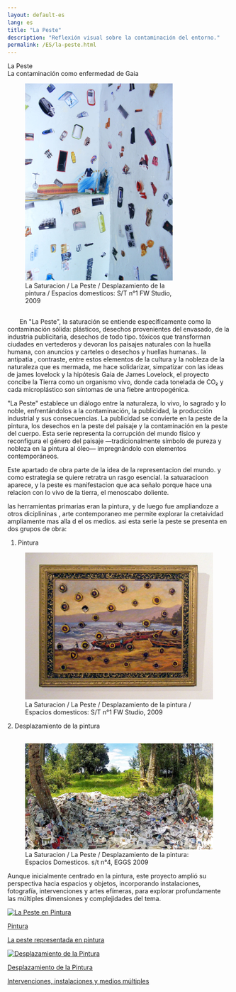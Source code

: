 ```yaml
---
layout: default-es
lang: es
title: "La Peste"
description: "Reflexión visual sobre la contaminación del entorno."
permalink: /ES/la-peste.html
---
```

<div class="titulo">La Peste</div>

<div class="subtitulo">La contaminación como enfermedad de Gaia</div>

<figure class="imagen-con-caption" style="width: 66%;">
  <img src="/assets/img/la-peste-ruido-fweason-024.jpg" alt="La Peste - imagen de contaminación">
  <figcaption>La Saturacion / La Peste / Desplazamiento de la pintura / Espacios domesticos: S/T n°1 FW Studio, 2009</figcaption>
</figure>

<p class="parrafo" style="margin-top: 6%;">
  &nbsp;&nbsp;&nbsp;&nbsp;&nbsp;&nbsp;
  En "La Peste", la saturación se entiende específicamente como la contaminación sólida: plásticos, desechos provenientes del envasado, de la industria publicitaria, desechos de todo tipo. tóxicos que transforman ciudades en vertederos y devoran los paisajes naturales con la huella humana, con anuncios y carteles o desechos y huellas humanas.. la antipatia , contraste, entre estos elementos de la cultura y la nobleza de la naturaleza que es mermada, me hace solidarizar, simpatizar con las ideas de james lovelock y la hipótesis Gaia de James Lovelock, el proyecto concibe la Tierra como un organismo vivo, donde cada tonelada de CO₂ y cada microplástico son síntomas de una fiebre antropogénica.
</p>

<p class="parrafo">
  "La Peste" establece un diálogo entre la naturaleza, lo vivo, lo sagrado y lo noble, enfrentándolos a la contaminación, la publicidad, la producción industrial y sus consecuencias. La publicidad se convierte en la peste de la pintura, los desechos en la peste del paisaje y la contaminación en la peste del cuerpo. Esta serie representa la corrupción del mundo físico y reconfigura el género del paisaje —tradicionalmente símbolo de pureza y nobleza en la pintura al óleo— impregnándolo con elementos contemporáneos.
</p>

<p class="parrafo">
  Este apartado de obra parte de la idea de la representacion del mundo. y como estrategia se quiere retratra un rasgo esencial. la satuaracioon aparece, y la peste es manifestacion que aca señalo porque hace una relacion con lo vivo de la tierra, el menoscabo doliente. 

las herramientas primarias eran la pintura, y de luego fue ampliandoze a otros diciplininas , arte contemporaneo me permite explorar la cretaividad ampliamente mas alla d el os medios. 
asi esta serie la peste se presenta en dos grupos de obra:
  <br>
  1. Pintura<br>
  <figure class="imagen-con-caption">
  <img src="/assets/img/la-peste---pintura01.jpg" alt="La Peste - imagen de contaminación" loading="lazy">
  <figcaption>La Saturacion / La Peste / Desplazamiento de la pintura / Espacios domesticos: S/T n°1 FW Studio, 2009</figcaption>
</figure>
  2. Desplazamiento de la pintura<br><br>
<figure class="imagen-con-caption">
  <img src="/assets/img/la-peste-desp-espacio-rural-ruralias01.jpg" alt="La Saturación - Manifestación del Exceso" loading="lazy">
  <figcaption>La Saturacion / La Peste / Desplazamiento de la pintura: Espacios Domesticos. s/t n°4, EGGS 2009</figcaption>
</figure>
  Aunque inicialmente centrado en la pintura, este proyecto amplió su perspectiva hacia espacios y objetos, incorporando instalaciones, fotografía, intervenciones y artes efímeras, para explorar profundamente las múltiples dimensiones y complejidades del tema.
</p>


<!-- Contenedor de botones para las series -->
<div class="button-container">
    <a href="/ES/peste-pintura.html" class="fancy-button">
        <div class="button-content">
            <img src="/assets/img/animacion-boton-contaminacion-electromagnetica.gif" alt="La Peste en Pintura">
            <p class="title">Pintura</p>
            <p class="subtitle">La peste representada en pintura</p>
        </div>
    </a>
    <a href="/contaminacion-sonora.html" class="fancy-button">
        <div class="button-content">
            <img src="/assets/img/animacion-boton-contaminacion-sonora.gif" alt="Desplazamiento de la Pintura">
            <p class="title">Desplazamiento de la Pintura</p>
            <p class="subtitle">Intervenciones, instalaciones y medios múltiples</p>
        </div>
    </a>
</div>

